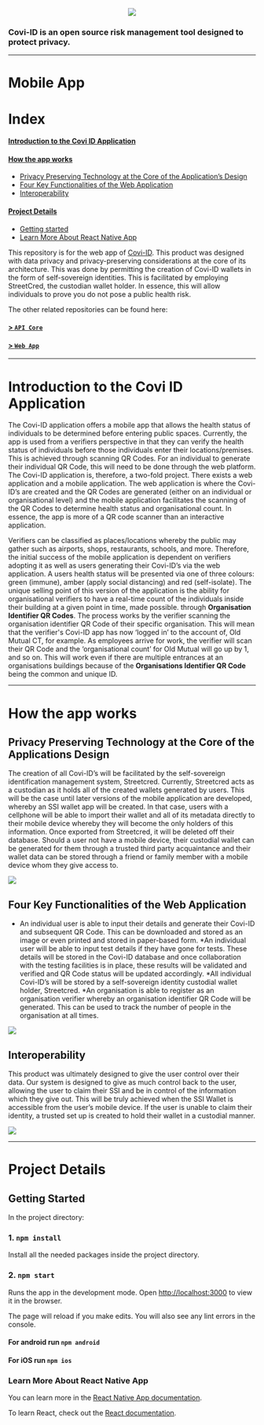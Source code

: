 <div align="center">
    <img src="./imgs/logo-dark.png">
</div>
<h3>
    Covi-ID is an open source risk management tool designed to protect privacy.
</h3>

---

# Mobile App

# Index

#### [Introduction to the Covi ID Application](#introduction-to-the-covi-id-application)
#### [How the app works](#how-the-app-works)
* [Privacy Preserving Technology at the Core of the Application’s Design](#privacy-preserving-technology-at-the-core-of-the-applications-design)
* [Four Key Functionalities of the Web Application](#four-key-functionalities-of-the-web-application)
* [Interoperability](#interoperability)
#### [Project Details](#project-details)
* [Getting started](#getting-started)
* [Learn More About React Native App](#learn-more-about-react-native-app)

This repository is for the web app of [Covi-ID](https://coviid.me/). This product was designed with data privacy and privacy-preserving considerations at the core of its architecture. This was done by permitting the creation of Covi-ID wallets in the form of self-sovereign identities. This is facilitated by employing StreetCred, the custodian wallet holder. In essence, this will allow individuals to prove you do not pose a public health risk. 

The other related repositories can be found here:
#### [> `API Core`](https://github.com/covi-id/cid-api-core)
#### [> `Web App`](https://github.com/covi-id/cid-web-app)

---

# Introduction to the Covi ID Application 

The Covi-ID application offers a mobile app that allows the health status of individuals to be determined before entering public spaces. Currently, the app is used from a verifiers perspective in that they can verify the health status of individuals before those individuals enter their locations/premises. This is achieved through scanning QR Codes. For an individual to generate their individual QR Code, this will need to be done through the web platform. The Covi-ID application is, therefore, a two-fold project. There exists a web application and a mobile application. The web application is where the Covi-ID’s are created and the QR Codes are generated (either on an individual or organisational level) and the mobile application facilitates the scanning of the QR Codes to determine health status and organisational count. In essence, the app is more of a QR code scanner than an interactive application.

Verifiers can be classified as places/locations whereby the public may gather such as airports, shops, restaurants, schools, and more. Therefore, the initial success of the mobile application is dependent on verifiers adopting it as well as users generating their Covi-ID’s via the web application. A users health status will be presented via one of three colours: green (immune), amber (apply social distancing) and red (self-isolate). The unique selling point of this version of the application is the ability for organisational verifiers to have a real-time count of the individuals inside their building at a given point in time, made possible. through **Organisation Identifier QR Codes**. The process works by the verifier scanning the organisation identifier QR Code of their specific organisation. This will mean that the verifier's Covi-ID app has now ‘logged in’ to the account of, Old Mutual CT, for example. As employees arrive for work, the verifier will scan their QR Code and the ‘organisational count’ for Old Mutual will go up by 1, and so on. This will work even if there are multiple entrances at an organisations buildings because of the **Organisations Identifier QR Code** being the common and unique ID.

---

# How the app works 

## Privacy Preserving Technology at the Core of the Applications Design

The creation of all Covi-ID’s will be facilitated by the self-sovereign identification management system, Streetcred. Currently, Streetcred acts as a custodian as it holds all of the created wallets generated by users. This will be the case until later versions of the mobile application are developed, whereby an SSI wallet app will be created. In that case, users with a cellphone will be able to import their wallet and all of its metadata directly to their mobile device whereby they will become the only holders of this information. Once exported from Streetcred, it will be deleted off their database. Should a user not have a mobile device, their custodial wallet can be generated for them through a trusted third party acquaintance and their wallet data can be stored through a friend or family member with a mobile device whom they give access to.

<img src="./imgs/Issuer-holder-verifier.png">

## Four Key Functionalities of the Web Application

* An individual user is able to input their details and generate their Covi-ID and subsequent QR Code. This can be downloaded and stored as an image or even printed and stored in paper-based form. 
*An individual user will be able to input test details if they have gone for tests. These details will be stored in the Covi-ID database and once collaboration with the testing facilities is in place, these results will be validated and verified and QR Code status will be updated accordingly. 
*All individual Covi-ID’s will be stored by a self-sovereign identity custodial wallet holder, Streetcred. 
*An organisation is able to register as an organisation verifier whereby an organisation identifier QR Code will be generated. This can be used to track the number of people in the organisation at all times. 

<img src="./imgs/coviid-trust.png">

## Interoperability

This product was ultimately designed to give the user control over their data. Our system is designed to give as much control back to the user, allowing the user to claim their SSI and be in control of the information which they give out. This will be truly achieved when the SSI Wallet is accessible from the user’s mobile device. If the user is unable to claim their identity, a trusted set up is created to hold their wallet in a custodial manner. 

<img src="./imgs/agent-to-agent.png">

---

# Project Details

## Getting Started

In the project directory:

### 1. `npm install`

Install all the needed packages inside the project directory.

### 2. `npm start`

Runs the app in the development mode.
Open [http://localhost:3000](http://localhost:3000) to view it in the browser.

The page will reload if you make edits.
You will also see any lint errors in the console.

#### For android run `npm android`

#### For iOS run `npm ios`

### Learn More About React Native App

You can learn more in the [React Native App documentation](https://reactnative.dev/docs/getting-started).

To learn React, check out the [React documentation](https://reactjs.org/).
